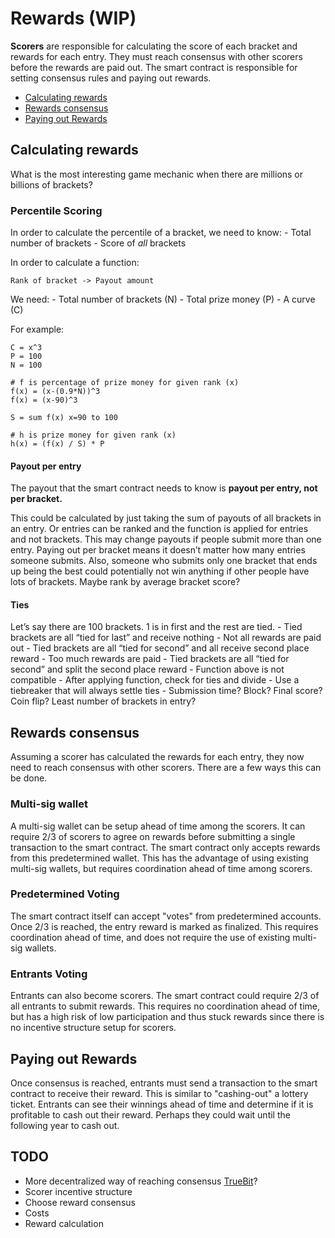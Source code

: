 # Rewards (WIP)
**Scorers** are responsible for calculating the score of each bracket and rewards for each entry. They must reach consensus with other scorers before the rewards are paid out. The smart contract is responsible for setting consensus rules and paying out rewards.

- [Calculating rewards](##calculating-rewards)
- [Rewards consensus](##rewards-consensus)
- [Paying out Rewards](##paying-out-rewards)

## Calculating rewards
What is the most interesting game mechanic when there are millions or billions of brackets?

### Percentile Scoring
In order to calculate the percentile of a bracket, we need to know:
	- Total number of brackets
	- Score of *all* brackets

In order to calculate a function:

	Rank of bracket -> Payout amount

We need:
	- Total number of brackets (N)
	- Total prize money (P)
	- A curve (C)

For example:
```
C = x^3
P = 100
N = 100

# f is percentage of prize money for given rank (x)
f(x) = (x-(0.9*N))^3
f(x) = (x-90)^3

S = sum f(x) x=90 to 100

# h is prize money for given rank (x)
h(x) = (f(x) / S) * P
```

#### Payout per entry
The payout that the smart contract needs to know is **payout per entry, not per bracket.**

This could be calculated by just taking the sum of payouts of all brackets in an entry. Or entries can be ranked and the function is applied for entries and not brackets. This may change payouts if people submit more than one entry. Paying out per bracket means it doesn’t matter how many entries someone submits. Also, someone who submits only one bracket that ends up being the best could potentially not win anything if other people have lots of brackets. Maybe rank by average bracket score?

#### Ties
Let’s say there are 100 brackets. 1 is in first and the rest are tied.
	- Tied brackets are all “tied for last” and receive nothing
		- Not all rewards are paid out
	- Tied brackets are all “tied for second” and all receive second place reward
		- Too much rewards are paid
	- Tied brackets are all “tied for second” and split the second place reward
		- Function above is not compatible
		- After applying function, check for ties and divide
	- Use a tiebreaker that will always settle ties
		- Submission time? Block? Final score? Coin flip? Least number of brackets in entry?


## Rewards consensus
Assuming a scorer has calculated the rewards for each entry, they now need to reach consensus with other scorers. There are a few ways this can be done.

### Multi-sig wallet
A multi-sig wallet can be setup ahead of time among the scorers. It can require 2/3 of scorers to agree on rewards before submitting a single transaction to the smart contract. The smart contract only accepts rewards from this predetermined wallet. This has the advantage of using existing multi-sig wallets, but requires coordination ahead of time among scorers.

### Predetermined Voting
The smart contract itself can accept "votes" from predetermined accounts. Once 2/3 is reached, the entry reward is marked as finalized. This requires coordination ahead of time, and does not require the use of existing multi-sig wallets.

### Entrants Voting
Entrants can also become scorers. The smart contract could require 2/3 of all entrants to submit rewards. This requires no coordination ahead of time, but has a high risk of low participation and thus stuck rewards since there is no incentive structure setup for scorers.

## Paying out Rewards
Once consensus is reached, entrants must send a transaction to the smart contract to receive their reward. This is similar to "cashing-out" a lottery ticket. Entrants can see their winnings ahead of time and determine if it is profitable to cash out their reward. Perhaps they could wait until the following year to cash out.

## TODO
 - More decentralized way of reaching consensus [TrueBit](https://truebit.io)?
 - Scorer incentive structure
 - Choose reward consensus
 - Costs
 - Reward calculation
